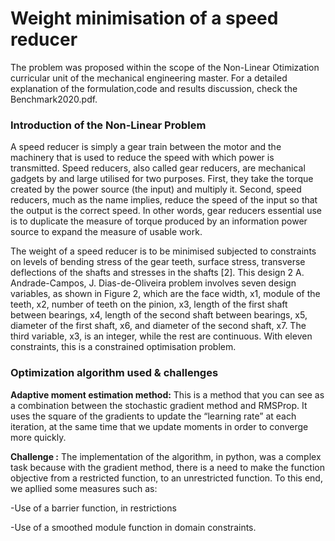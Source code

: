 # Weight minimisation of a speed reducer

The problem was proposed within the scope of the Non-Linear Otimization curricular unit of the mechanical engineering master. For a detailed explanation of the formulation,code and results discussion, check the Benchmark2020.pdf.

### **Introduction of the Non-Linear Problem**

A speed reducer is simply a gear train between the motor and the machinery that is used to reduce the speed with which power is transmitted. Speed reducers, also called gear reducers, are mechanical gadgets by and large utilised for two purposes. First, they take the torque created by the power source (the input) and multiply it. Second, speed reducers, much as the name implies, reduce the speed of the input so that the output is the correct speed. In other words, gear reducers
essential use is to duplicate the measure of torque produced by an information power source to expand the measure of usable work.

The weight of a speed reducer is to be minimised subjected to constraints on levels of bending stress of the gear teeth, surface stress, transverse deflections of the shafts and stresses in the shafts [2]. This design 2 A. Andrade-Campos, J. Dias-de-Oliveira problem involves seven design variables, as shown in Figure 2, which are the face width, x1, module of the teeth, x2, number of teeth on the pinion, x3, length of the first shaft between bearings, x4, length of the second shaft between bearings, x5, diameter of the first shaft, x6, and diameter of the second shaft, x7. The third variable, x3, is an integer, while the rest are continuous. With eleven constraints, this is a constrained optimisation problem.



### **Optimization algorithm used & challenges**

**Adaptive moment estimation method:**
This is a method that you can see as a combination between the stochastic gradient method and RMSProp. It uses the square of the gradients to update the “learning rate” at each iteration, at the same time that we update moments in order to converge more quickly.

**Challenge :**
The implementation of the algorithm, in python, was a complex task because with the gradient method, there is a need to make the function objective from a restricted function, to an unrestricted function. To this end, we apllied some measures such as:


-Use of a barrier function, in restrictions


-Use of a smoothed module function in domain constraints.
